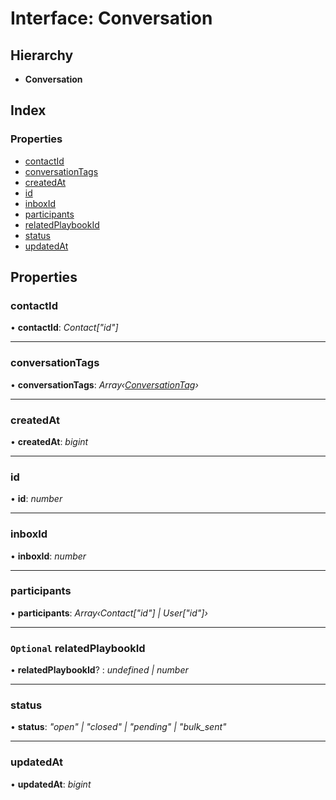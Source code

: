 # Interface: Conversation

## Hierarchy

- **Conversation**

## Index

### Properties

- [contactId](conversation.md#contactid)
- [conversationTags](conversation.md#conversationtags)
- [createdAt](conversation.md#createdat)
- [id](conversation.md#id)
- [inboxId](conversation.md#inboxid)
- [participants](conversation.md#participants)
- [relatedPlaybookId](conversation.md#optional-relatedplaybookid)
- [status](conversation.md#status)
- [updatedAt](conversation.md#updatedat)

## Properties

### <a id="contactid" name="contactid"></a> contactId

• **contactId**: _Contact["id"]_

---

### <a id="conversationtags" name="conversationtags"></a> conversationTags

• **conversationTags**: _Array‹[ConversationTag](conversationtag.md)›_

---

### <a id="createdat" name="createdat"></a> createdAt

• **createdAt**: _bigint_

---

### <a id="id" name="id"></a> id

• **id**: _number_

---

### <a id="inboxid" name="inboxid"></a> inboxId

• **inboxId**: _number_

---

### <a id="participants" name="participants"></a> participants

• **participants**: _Array‹Contact["id"] | User["id"]›_

---

### <a id="optional-relatedplaybookid" name="optional-relatedplaybookid"></a> `Optional` relatedPlaybookId

• **relatedPlaybookId**? : _undefined | number_

---

### <a id="status" name="status"></a> status

• **status**: _"open" | "closed" | "pending" | "bulk_sent"_

---

### <a id="updatedat" name="updatedat"></a> updatedAt

• **updatedAt**: _bigint_
